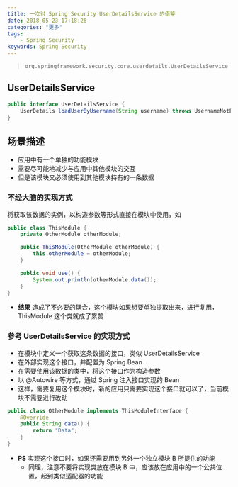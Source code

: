```yaml
---
title: 一次对 Spring Security UserDetailsService 的借鉴
date: 2018-05-23 17:18:26
categories: "更多"
tags:
    - Spring Security
keywords: Spring Security
---
```


> `org.springframework.security.core.userdetails.UserDetailsService`

## UserDetailsService

```java
public interface UserDetailsService {
    UserDetails loadUserByUsername(String username) throws UsernameNotFoundException;
}
```

## 场景描述

- 应用中有一个单独的功能模块
- 需要尽可能地减少与应用中其他模块的交互
- 但是该模块又必须使用到其他模块持有的一条数据

### 不经大脑的实现方式

将获取该数据的实例，以构造参数等形式直接在模块中使用，如

```java
public class ThisModule {
    private OtherModule otherModule;

    public ThisModule(OtherModule otherModule) {
        this.otherModule = otherModule;
    }

    public void use() {
        System.out.println(otherModule.data());
    }
}
```

- **结果** 造成了不必要的耦合，这个模块如果想要单独提取出来，进行复用，ThisModule 这个类就成了累赘

### 参考 UserDetailsService 的实现方式

- 在模块中定义一个获取这条数据的接口，类似 UserDetailsService
- 在外部实现这个接口，并配置为 Spring Bean
- 在需要使用该数据的类中，将这个接口作为构造参数
- 以 @Autowire 等方式，通过 Spring 注入接口实现的 Bean
- 这样，需要复用这个模块时，新的应用只需要实现这个接口就可以了，当前模块不需要进行改动

```java
public class OtherModule implements ThisModuleInterface {
    @Override
    public String data() {
        return "Data";
    }
}
```

- **PS** 实现这个接口时，如果还需要用到另外一个独立模块 B 所提供的功能
    - 同理，注意不要将实现类放在模块 B 中，应该放在应用中的一个公共位置，起到类似适配器的功能

